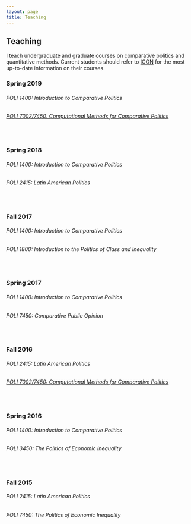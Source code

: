 ```yaml
---
layout: page
title: Teaching
---
```


## Teaching

I teach undergraduate and graduate courses on comparative politics and quantitative methods.  Current students should refer to [ICON](https://icon.uiowa.edu/) for the most up-to-date information on their courses.

### Spring 2019

###### POLI 1400: Introduction to Comparative Politics

###### [POLI 7002/7450: Computational Methods for Comparative Politics](http://cmcr-class.rbind.io)
<br />

### Spring 2018

###### POLI 1400: Introduction to Comparative Politics

###### POLI 2415: Latin American Politics
<br />

### Fall 2017

###### POLI 1400: Introduction to Comparative Politics

###### POLI 1800: Introduction to the Politics of Class and Inequality
<br />

### Spring 2017

###### POLI 1400: Introduction to Comparative Politics

###### POLI 7450: Comparative Public Opinion
<br />

### Fall 2016

###### POLI 2415: Latin American Politics

###### [POLI 7002/7450: Computational Methods for Comparative Politics](http://cmcr-class.rbind.io)
<br />

### Spring 2016

###### POLI 1400: Introduction to Comparative Politics

###### POLI 3450: The Politics of Economic Inequality
<br />

### Fall 2015

###### POLI 2415: Latin American Politics

###### POLI 7450: The Politics of Economic Inequality
<br />












